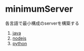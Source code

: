 # minimumServer

各言語で最小構成のserverを構築する

1. [java](minimumJava.md)
1. [nodejs](minimumNodejs.md)
1. [python](minimumPython.md)
